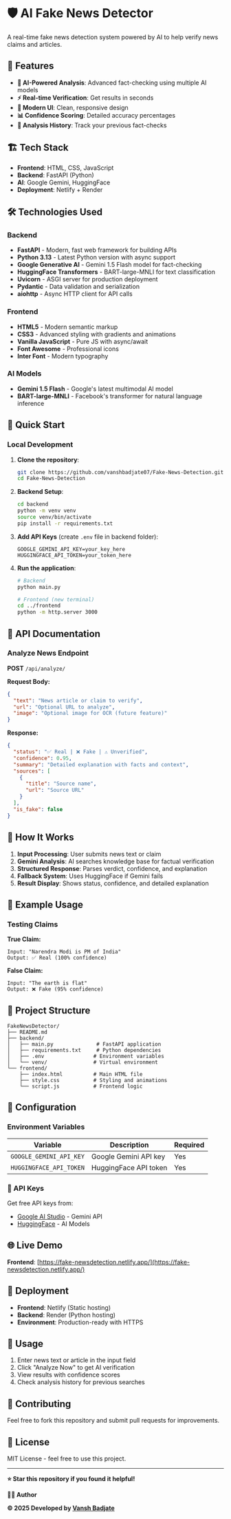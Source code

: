 # 🛡️ AI Fake News Detector

A real-time fake news detection system powered by AI to help verify news claims and articles.

## 🌟 Features

- **🤖 AI-Powered Analysis**: Advanced fact-checking using multiple AI models
- **⚡ Real-time Verification**: Get results in seconds
- **📱 Modern UI**: Clean, responsive design
- **📊 Confidence Scoring**: Detailed accuracy percentages
- **📝 Analysis History**: Track your previous fact-checks

## 🏗️ Tech Stack

- **Frontend**: HTML, CSS, JavaScript
- **Backend**: FastAPI (Python)
- **AI**: Google Gemini, HuggingFace
- **Deployment**: Netlify + Render

## 🛠️ Technologies Used

### Backend
- **FastAPI** - Modern, fast web framework for building APIs
- **Python 3.13** - Latest Python version with async support
- **Google Generative AI** - Gemini 1.5 Flash model for fact-checking
- **HuggingFace Transformers** - BART-large-MNLI for text classification
- **Uvicorn** - ASGI server for production deployment
- **Pydantic** - Data validation and serialization
- **aiohttp** - Async HTTP client for API calls

### Frontend
- **HTML5** - Modern semantic markup
- **CSS3** - Advanced styling with gradients and animations
- **Vanilla JavaScript** - Pure JS with async/await
- **Font Awesome** - Professional icons
- **Inter Font** - Modern typography

### AI Models
- **Gemini 1.5 Flash** - Google's latest multimodal AI model
- **BART-large-MNLI** - Facebook's transformer for natural language inference

## 🚀 Quick Start

### Local Development

1. **Clone the repository**:
   ```bash
   git clone https://github.com/vanshbadjate07/Fake-News-Detection.git
   cd Fake-News-Detection
   ```

2. **Backend Setup**:
   ```bash
   cd backend
   python -m venv venv
   source venv/bin/activate
   pip install -r requirements.txt
   ```

3. **Add API Keys** (create `.env` file in backend folder):
   ```env
   GOOGLE_GEMINI_API_KEY=your_key_here
   HUGGINGFACE_API_TOKEN=your_token_here
   ```

4. **Run the application**:
   ```bash
   # Backend
   python main.py
   
   # Frontend (new terminal)
   cd ../frontend
   python -m http.server 3000
   ```


## 📖 API Documentation

### Analyze News Endpoint

**POST** `/api/analyze/`

**Request Body:**
```json
{
  "text": "News article or claim to verify",
  "url": "Optional URL to analyze",
  "image": "Optional image for OCR (future feature)"
}
```

**Response:**
```json
{
  "status": "✅ Real | ❌ Fake | ⚠️ Unverified",
  "confidence": 0.95,
  "summary": "Detailed explanation with facts and context",
  "sources": [
    {
      "title": "Source name",
      "url": "Source URL"
    }
  ],
  "is_fake": false
}
```

## 🎯 How It Works

1. **Input Processing**: User submits news text or claim
2. **Gemini Analysis**: AI searches knowledge base for factual verification
3. **Structured Response**: Parses verdict, confidence, and explanation
4. **Fallback System**: Uses HuggingFace if Gemini fails
5. **Result Display**: Shows status, confidence, and detailed explanation

## 🧪 Example Usage

### Testing Claims

**True Claim:**
```
Input: "Narendra Modi is PM of India"
Output: ✅ Real (100% confidence)
```

**False Claim:**
```
Input: "The earth is flat"
Output: ❌ Fake (95% confidence)
```

## 📁 Project Structure

```
FakeNewsDetector/
├── README.md
├── backend/
│   ├── main.py              # FastAPI application
│   ├── requirements.txt     # Python dependencies
│   ├── .env                # Environment variables
│   └── venv/               # Virtual environment
└── frontend/
    ├── index.html          # Main HTML file
    ├── style.css           # Styling and animations
    └── script.js           # Frontend logic
```

## 🔧 Configuration

### Environment Variables

| Variable | Description | Required |
|----------|-------------|----------|
| `GOOGLE_GEMINI_API_KEY` | Google Gemini API key | Yes |
| `HUGGINGFACE_API_TOKEN` | HuggingFace API token | Yes |

### 🔑 API Keys

Get free API keys from:
- [Google AI Studio](https://makersuite.google.com/app/apikey) - Gemini API
- [HuggingFace](https://huggingface.co/) - AI Models

## 🌐 Live Demo

**Frontend**: [https://fake-newsdetection.netlify.app/](https://fake-newsdetection.netlify.app/)

## 🚀 Deployment

- **Frontend**: Netlify (Static hosting)
- **Backend**: Render (Python hosting)
- **Environment**: Production-ready with HTTPS

## 🧪 Usage

1. Enter news text or article in the input field
2. Click "Analyze Now" to get AI verification
3. View results with confidence scores
4. Check analysis history for previous searches

## 🤝 Contributing

Feel free to fork this repository and submit pull requests for improvements.

## 📄 License

MIT License - feel free to use this project.

---

**⭐ Star this repository if you found it helpful!**

**👨‍💻 Author**

**© 2025 Developed by [Vansh Badjate](https://github.com/vanshbadjate07)**
